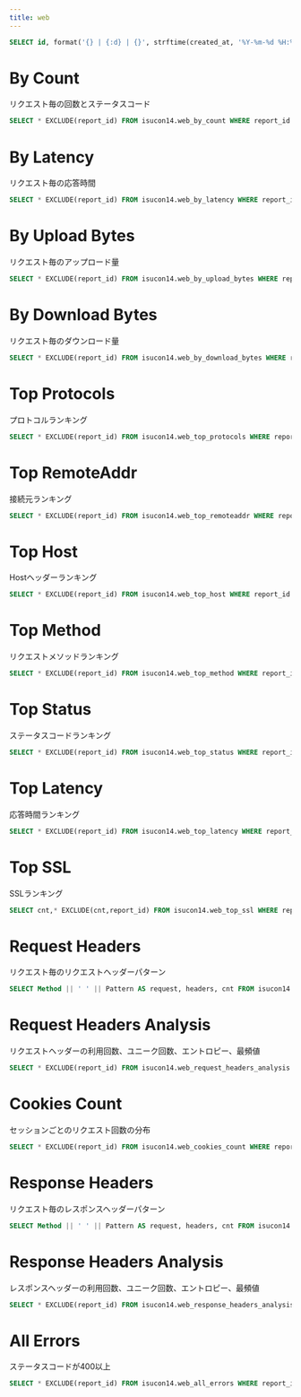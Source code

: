 ```yaml
---
title: web
---
```


```sql reports
SELECT id, format('{} | {:d} | {}', strftime(created_at, '%Y-%m-%d %H:%M:%S'), score::INTEGER, comment) AS label FROM isucon14.reports ORDER BY id DESC;
```

<Dropdown data={reports} name=report_id value=id label=label title=対象 order="id desc" />

<Checkbox title="initializeを除く" name=without_initialize defaultValue=true />

# By Count

リクエスト毎の回数とステータスコード

```sql web_by_count
SELECT * EXCLUDE(report_id) FROM isucon14.web_by_count WHERE report_id = ${inputs.report_id.value} AND (NOT ${inputs.without_initialize} OR Pattern NOT LIKE '%initialize%') ORDER BY cnt DESC;
```

<DataTable data={web_by_count} rows=50 search=true>
  <Column id=cnt contentType=colorscale />
  <Column id=1xx contentType=colorscale />
  <Column id=2xx contentType=colorscale />
  <Column id=3xx contentType=colorscale />
  <Column id=4xx contentType=colorscale />
  <Column id=5xx contentType=colorscale />
  <Column id=other contentType=colorscale />
  <Column id=Method />
  <Column id=Pattern />
</DataTable>

# By Latency

リクエスト毎の応答時間

```sql web_by_latency
SELECT * EXCLUDE(report_id) FROM isucon14.web_by_latency WHERE report_id = ${inputs.report_id.value} AND (NOT ${inputs.without_initialize} OR Pattern NOT LIKE '%initialize%')
```

<DataTable data={web_by_latency} rows=50 search=true>
  <Column id=cnt contentType=colorscale />
  <Column id=sum contentType=colorscale />
  <Column id=min contentType=colorscale />
  <Column id=avg contentType=colorscale />
  <Column id=p50 contentType=colorscale />
  <Column id=p99 contentType=colorscale />
  <Column id=max contentType=colorscale />
  <Column id=Method />
  <Column id=Pattern />
</DataTable>

# By Upload Bytes

リクエスト毎のアップロード量

```sql web_by_upload_bytes
SELECT * EXCLUDE(report_id) FROM isucon14.web_by_upload_bytes WHERE report_id = ${inputs.report_id.value} AND (NOT ${inputs.without_initialize} OR Pattern NOT LIKE '%initialize%');
```

<DataTable data={web_by_upload_bytes} rows=50 search=true>
  <Column id=cnt contentType=colorscale />
  <Column id=sum contentType=colorscale />
  <Column id=min contentType=colorscale />
  <Column id=avg contentType=colorscale />
  <Column id=p50 contentType=colorscale />
  <Column id=p99 contentType=colorscale />
  <Column id=max contentType=colorscale />
  <Column id=Method />
  <Column id=Pattern />
</DataTable>

# By Download Bytes

リクエスト毎のダウンロード量

```sql web_by_download_bytes
SELECT * EXCLUDE(report_id) FROM isucon14.web_by_download_bytes WHERE report_id = ${inputs.report_id.value} AND (NOT ${inputs.without_initialize} OR Pattern NOT LIKE '%initialize%');
```

<DataTable data={web_by_download_bytes} rows=50 search=true>
  <Column id=cnt contentType=colorscale />
  <Column id=sum contentType=colorscale />
  <Column id=min contentType=colorscale />
  <Column id=avg contentType=colorscale />
  <Column id=p50 contentType=colorscale />
  <Column id=p99 contentType=colorscale />
  <Column id=max contentType=colorscale />
  <Column id=Method />
  <Column id=Pattern />
</DataTable>

# Top Protocols

プロトコルランキング

```sql web_top_protocols
SELECT * EXCLUDE(report_id) FROM isucon14.web_top_protocols WHERE report_id = ${inputs.report_id.value};
```

<DataTable data={web_top_protocols} rows=50 search=true rowNumbers=true>
  <Column id=cnt contentType=bar />
  <Column id=Protocol />
</DataTable>

# Top RemoteAddr

接続元ランキング

```sql web_top_remoteaddr
SELECT * EXCLUDE(report_id) FROM isucon14.web_top_remoteaddr WHERE report_id = ${inputs.report_id.value};
```

<DataTable data={web_top_remoteaddr} rows=50 search=true rowNumbers=true>
  <Column id=cnt contentType=bar />
  <Column id=RemoteAddr />
</DataTable>

# Top Host

Hostヘッダーランキング

```sql web_top_host
SELECT * EXCLUDE(report_id) FROM isucon14.web_top_host WHERE report_id = ${inputs.report_id.value};
```

<DataTable data={web_top_host} rows=50 search=true rowNumbers=true>
  <Column id=cnt contentType=bar />
  <Column id=Host />
</DataTable>

# Top Method

リクエストメソッドランキング

```sql web_top_method
SELECT * EXCLUDE(report_id) FROM isucon14.web_top_method WHERE report_id = ${inputs.report_id.value};
```

<DataTable data={web_top_method} rows=50 search=true rowNumbers=true>
  <Column id=cnt contentType=bar />
  <Column id=Method />
</DataTable>

# Top Status

ステータスコードランキング

```sql web_top_status
SELECT * EXCLUDE(report_id) FROM isucon14.web_top_status WHERE report_id = ${inputs.report_id.value};
```

<DataTable data={web_top_status} rows=50 search=true rowNumbers=true>
  <Column id=cnt contentType=bar />
  <Column id=Status />
</DataTable>

# Top Latency

応答時間ランキング

```sql web_top_latency
SELECT * EXCLUDE(report_id) FROM isucon14.web_top_latency WHERE report_id = ${inputs.report_id.value};
```

<DataTable data={web_top_latency} rows=50 search=true compact=true rowNumbers=true>
  <Column id=rank />
  <Column id=Latency contentType=bar />
  <Column id=Method />
  <Column id=Host />
  <Column id=URL title=Path />
</DataTable>

# Top SSL

SSLランキング

```sql web_top_ssl
SELECT cnt,* EXCLUDE(cnt,report_id) FROM isucon14.web_top_ssl WHERE report_id = ${inputs.report_id.value};
```

<DataTable data={web_top_ssl} rows=50 search=true>
</DataTable>

# Request Headers

リクエスト毎のリクエストヘッダーパターン

```sql web_request_headers
SELECT Method || ' ' || Pattern AS request, headers, cnt FROM isucon14.web_request_headers WHERE report_id = ${inputs.report_id.value} AND (NOT ${inputs.without_initialize} OR Pattern NOT LIKE '%initialize%') ORDER BY Pattern, Method;
```

<DataTable data={web_request_headers} rows=50 groupBy=request accordionRowColor=#f2f2f2 search=true>
  <Column id=headers />
  <Column id=cnt contentType=colorscale />
</DataTable>

# Request Headers Analysis

リクエストヘッダーの利用回数、ユニーク回数、エントロピー、最頻値

```sql web_request_headers_analysis
SELECT * EXCLUDE(report_id) FROM isucon14.web_request_headers_analysis WHERE report_id = ${inputs.report_id.value};
```

<DataTable data={web_request_headers_analysis} rows=50 search=true>
  <Column id=key />
  <Column id=cnt contentType=colorscale />
  <Column id=uniqCnt contentType=colorscale />
  <Column id=entropy contentType=colorscale />
  <Column id=mode />
</DataTable>

# Cookies Count

セッションごとのリクエスト回数の分布

```sql web_cookies_count
SELECT * EXCLUDE(report_id) FROM isucon14.web_cookies_count WHERE report_id = ${inputs.report_id.value};
```

<Histogram
  data={web_cookies_count}
  x=cnt
  xAxisTitle="リクエスト回数"
  yAxisTitle="セッション数"
  yGridlines=false
  xBaseline=false
/>

# Response Headers

リクエスト毎のレスポンスヘッダーパターン

```sql web_response_headers
SELECT Method || ' ' || Pattern AS request, headers, cnt FROM isucon14.web_response_headers WHERE report_id = ${inputs.report_id.value} AND (NOT ${inputs.without_initialize} OR Pattern NOT LIKE '%initialize%') ORDER BY Pattern, Method;
```

<DataTable data={web_response_headers} rows=50 groupBy=request accordionRowColor=#f2f2f2 search=true>
  <Column id=headers />
  <Column id=cnt contentType=colorscale />
</DataTable>

# Response Headers Analysis

レスポンスヘッダーの利用回数、ユニーク回数、エントロピー、最頻値

```sql web_response_headers_analysis
SELECT * EXCLUDE(report_id) FROM isucon14.web_response_headers_analysis WHERE report_id = ${inputs.report_id.value};
```

<DataTable data={web_response_headers_analysis} rows=50 search=true>
  <!-- Column id=cum_pct title="Cum%" contentType=colorscale / -->
  <Column id=key />
  <Column id=cnt contentType=colorscale />
  <Column id=uniqCnt contentType=colorscale />
  <Column id=entropy contentType=colorscale />
  <Column id=mode />
</DataTable>

# All Errors

ステータスコードが400以上

```sql web_all_errors
SELECT * EXCLUDE(report_id) FROM isucon14.web_all_errors WHERE report_id = ${inputs.report_id.value};
```

<DataTable data={web_all_errors} rows=50 search=true>
  <Column id=StartTime fmt="yyyy-mm-dd hh:mm:ss.000" />
  <Column id=Latency contentType=colorscale />
  <Column id=Status />
  <Column id=Method />
  <Column id=Host />
  <Column id=URL />
  <Column id=Error />
</DataTable>
